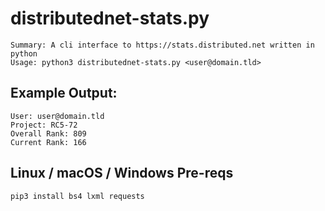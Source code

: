 # distributednet-stats.py
    Summary: A cli interface to https://stats.distributed.net written in python
    Usage: python3 distributednet-stats.py <user@domain.tld>

## Example Output: 
    User: user@domain.tld
    Project: RC5-72 
    Overall Rank: 809
    Current Rank: 166

## Linux / macOS / Windows Pre-reqs
    pip3 install bs4 lxml requests
